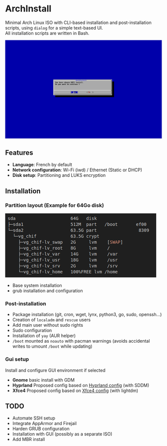 # ArchInstall

Minimal Arch Linux ISO with CLI-based installation and post-installation scripts, using `dialog` for a simple text-based UI.  
All installation scripts are written in Bash.

![alt text](Images/ArchInstall.png "ArchInstall First Look")

## Features

- **Language**: French by default  
- **Network configuration**: Wi-Fi (iwd) / Ethernet (Static or DHCP)  
- **Disk setup**: Partitioning and LUKS encryption  


## Installation

### Partition layout (Example for 64Go disk)
    
![alt text](Images/partitioning.png "Partition layout")

- Base system installation
- grub installation and configuration

### Post-installation

- Package installation (git, cron, wget, lynx, python3, go, sudo, openssh...)
- Creation of `localadm` and `rescue` users
- Add main user without sudo rights
- Sudo configuration
- Installation of `yay` (AUR helper)
- `/boot` mounted as `noauto` with pacman warnings (avoids accidental writes to umount `/boot` while updating)

### Gui setup

Install and configure GUI environment if selected

- **Gnome** basic install with GDM
- **Hyprland** Proposed config based on [Hyprland config](https://github.com/cei35/Hyprland) (with SDDM)
- **Xfce4** Proposed config based on [Xfce4 config](https://github.com/cei35/Xfce4) (with lightdm)

## TODO

- Automate SSH setup  
- Integrate AppArmor and Firejail  
- Harden GRUB configuration
- Installation with GUI (possibly as a separate ISO)
- Add MBR install
